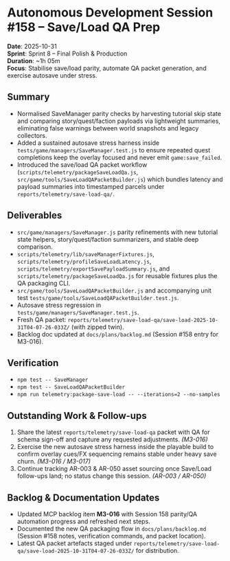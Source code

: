 # Autonomous Development Session #158 – Save/Load QA Prep

**Date**: 2025-10-31  
**Sprint**: Sprint 8 – Final Polish & Production  
**Duration**: ~1h 05m  
**Focus**: Stabilise save/load parity, automate QA packet generation, and exercise autosave under stress.

## Summary
- Normalised SaveManager parity checks by harvesting tutorial skip state and comparing story/quest/faction payloads via lightweight summaries, eliminating false warnings between world snapshots and legacy collectors.
- Added a sustained autosave stress harness inside `tests/game/managers/SaveManager.test.js` to ensure repeated quest completions keep the overlay focused and never emit `game:save_failed`.
- Introduced the save/load QA packet workflow (`scripts/telemetry/packageSaveLoadQa.js`, `src/game/tools/SaveLoadQAPacketBuilder.js`) which bundles latency and payload summaries into timestamped parcels under `reports/telemetry/save-load-qa/`.

## Deliverables
- `src/game/managers/SaveManager.js` parity refinements with new tutorial state helpers, story/quest/faction summarizers, and stable deep comparison.
- `scripts/telemetry/lib/saveManagerFixtures.js`, `scripts/telemetry/profileSaveLoadLatency.js`, `scripts/telemetry/exportSavePayloadSummary.js`, and `scripts/telemetry/packageSaveLoadQa.js` for reusable fixtures plus the QA packaging CLI.
- `src/game/tools/SaveLoadQAPacketBuilder.js` and accompanying unit test `tests/game/tools/SaveLoadQAPacketBuilder.test.js`.
- Autosave stress regression in `tests/game/managers/SaveManager.test.js`.
- Fresh QA packet: `reports/telemetry/save-load-qa/save-load-2025-10-31T04-07-26-033Z/` (with zipped twin).
- Backlog doc updated at `docs/plans/backlog.md` (Session #158 entry for M3-016).

## Verification
- `npm test -- SaveManager`
- `npm test -- SaveLoadQAPacketBuilder`
- `npm run telemetry:package-save-load -- --iterations=2 --no-samples`

## Outstanding Work & Follow-ups
1. Share the latest `reports/telemetry/save-load-qa` packet with QA for schema sign-off and capture any requested adjustments. *(M3-016)*
2. Exercise the new autosave stress harness inside the playable build to confirm overlay cues/FX sequencing remains stable under heavy save churn. *(M3-016 / M3-017)*
3. Continue tracking AR-003 & AR-050 asset sourcing once Save/Load follow-ups land; no status change this session. *(AR-003 / AR-050)*

## Backlog & Documentation Updates
- Updated MCP backlog item **M3-016** with Session 158 parity/QA automation progress and refreshed next steps.
- Documented the new QA packaging flow in `docs/plans/backlog.md` (Session #158 notes, verification commands, and packet location).
- Latest QA packet artefacts staged under `reports/telemetry/save-load-qa/save-load-2025-10-31T04-07-26-033Z/` for distribution.
